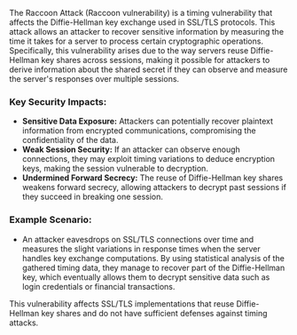 The Raccoon Attack (Raccoon vulnerability) is a timing vulnerability that affects the Diffie-Hellman key exchange used in SSL/TLS protocols. This attack allows an attacker to recover sensitive information by measuring the time it takes for a server to process certain cryptographic operations. Specifically, this vulnerability arises due to the way servers reuse Diffie-Hellman key shares across sessions, making it possible for attackers to derive information about the shared secret if they can observe and measure the server's responses over multiple sessions.

### Key Security Impacts:

- **Sensitive Data Exposure:** Attackers can potentially recover plaintext information from encrypted communications, compromising the confidentiality of the data.
- **Weak Session Security:** If an attacker can observe enough connections, they may exploit timing variations to deduce encryption keys, making the session vulnerable to decryption.
- **Undermined Forward Secrecy:** The reuse of Diffie-Hellman key shares weakens forward secrecy, allowing attackers to decrypt past sessions if they succeed in breaking one session.

### Example Scenario:

- An attacker eavesdrops on SSL/TLS connections over time and measures the slight variations in response times when the server handles key exchange computations. By using statistical analysis of the gathered timing data, they manage to recover part of the Diffie-Hellman key, which eventually allows them to decrypt sensitive data such as login credentials or financial transactions.

This vulnerability affects SSL/TLS implementations that reuse Diffie-Hellman key shares and do not have sufficient defenses against timing attacks.